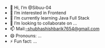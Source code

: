 - 👋 Hi, I’m @Sibuu-04
- 👀 I’m interested in Frontend
- 🌱 I’m currently learning Java Full Stack
- 💞️ I’m looking to collaborate on ...
- 📫 Mail:-shubhashishbarik7654@gmail.com
- 😄 Pronouns: ...
- ⚡ Fun fact: ...

<!---
Sibuu-04/Sibuu-04 is a ✨ special ✨ repository because its `README.md` (this file) appears on your GitHub profile.
You can click the Preview link to take a look at your changes.
--->

